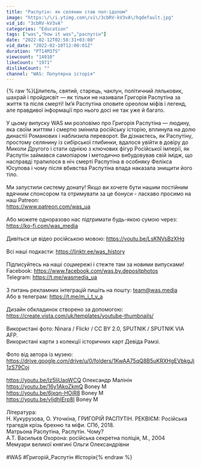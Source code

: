 ```yaml
---
title: "Распутін: як селянин став поп-ідолом"
image: "https:\/\/i.ytimg.com\/vi\/3cbRV-kV3vA\/hqdefault.jpg"
vid_id: "3cbRV-kV3vA"
categories: "Education"
tags: ["was","how it was","распутін"]
date: "2022-02-12T02:58:31+03:00"
vid_date: "2022-02-10T12:00:01Z"
duration: "PT14M37S"
viewcount: "14010"
likeCount: "1971"
dislikeCount: ""
channel: "WAS: Популярна історія"
---
```

{% raw %}Цілитель, святий, старець, чаклун, політичний ляльковик, шахрай і пройдисвіт — як тільки не називали Григорія Распутіна за життя та після смерті! Ім’я Распутіна оповите ореолом міфів і легенд, але правдивої інформації про нього досі не так уже й багато. <br /><br />У цьому випуску WAS ми розповімо про Григорія Распутіна — людину, яка своїм життям і смертю змінила російську історію, вплинула на долю династії Романових і наблизила переворот. Ви дізнаєтесь, як Распутіну, простому селянину із сибірської глибинки, вдалося увійти в довіру до Миколи Другого і стати однією з ключових фігур Російської імперії, як Распутін займався самопіаром і методично вибудовував свій імідж, що насправді трапилося в ніч смерті Распутіна в особняку Фелікса Юсупова і чому після вбивства Распутіна влада наказала знищити його тіло. <br /><br />Ми запустили систему донату! Якщо ви хочете бути нашим постійним вдячним спонсором та отримувати за це бонуси - ласкаво просимо на наш Patreon:<br /><a rel="nofollow" target="blank" href="https://www.patreon.com/was_ua">https://www.patreon.com/was_ua</a><br /><br />Або можете одноразово нас підтримати будь-якою сумою через:<br /><a rel="nofollow" target="blank" href="https://ko-fi.com/was_media">https://ko-fi.com/was_media</a><br /><br />Дивіться це відео російською мовою: <a rel="nofollow" target="blank" href="https://youtu.be/LsKNVsBzXHg">https://youtu.be/LsKNVsBzXHg</a><br /><br />Всі наші подкасти: <a rel="nofollow" target="blank" href="https://linktr.ee/was_history">https://linktr.ee/was_history</a><br /><br />Підписуйтесь на наші соцмережі і стежте там за новими випусками!<br />Facebook: <a rel="nofollow" target="blank" href="https://www.facebook.com/was.by.depositphotos">https://www.facebook.com/was.by.depositphotos</a><br />Telegram: <a rel="nofollow" target="blank" href="https://t.me/wasmedia_ua">https://t.me/wasmedia_ua</a><br /><br />З питань рекламних інтеграцій пишіть на пошту: team@was.media <br />Або в телеграм: <a rel="nofollow" target="blank" href="https://t.me/m_i_t_y_a">https://t.me/m_i_t_y_a</a><br /><br />Дизайн обкладинок створено за допомогою: <a rel="nofollow" target="blank" href="https://create.vista.com/uk/templates/youtube-thumbnails/">https://create.vista.com/uk/templates/youtube-thumbnails/</a><br /><br />Використані фото: Ninara / Flickr / CC BY 2.0, SPUTNIK / SPUTNIK VIA AFP.<br />Використані карти з колекції історичних карт Девіда Рамзі.<br /><br />Фото від автора із музею: <a rel="nofollow" target="blank" href="https://drive.google.com/drive/u/0/folders/1KwAA75qQ8B5uKRXHgEVbkgJj1zS79Coj">https://drive.google.com/drive/u/0/folders/1KwAA75qQ8B5uKRXHgEVbkgJj1zS79Coj</a> <br /><br /><a rel="nofollow" target="blank" href="https://youtu.be/Iz5IiUaoWCQ">https://youtu.be/Iz5IiUaoWCQ</a> Олександр Малінін<br /><a rel="nofollow" target="blank" href="https://youtu.be/16y1AkoZkmQ">https://youtu.be/16y1AkoZkmQ</a> Boney M<br /><a rel="nofollow" target="blank" href="https://youtu.be/6jxqn-HOiR8">https://youtu.be/6jxqn-HOiR8</a> Boney M<br /><a rel="nofollow" target="blank" href="https://youtu.be/vIjdhIErp8I">https://youtu.be/vIjdhIErp8I</a> Boney M<br /><br />Література:<br />Н. Кукурузова, О. Уточкіна, ГРИГОРІЙ РАСПУТІН. РЕКВІЄМ: Російська трагедія крізь брехню та міфи. СПб, 2018.<br />Матрьона Распутіна, Распутін. Чому?<br />А.Т. Васильєв Охорона: російська секретна поліція, М., 2004<br />Мемуари великої княгині Ольги Олександрівни<br /><br />#WAS #Григорій_Распутін #Історія{% endraw %}
